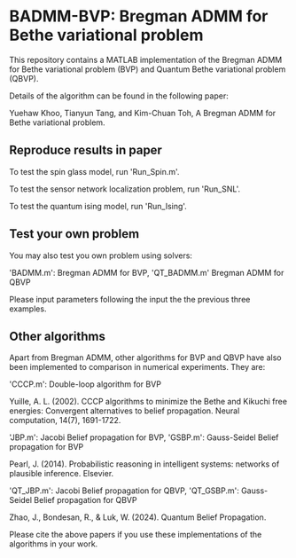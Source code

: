# BADMM-BVP: Bregman ADMM for Bethe variational problem

This repository contains a MATLAB implementation of the Bregman ADMM for Bethe variational problem (BVP) and Quantum Bethe variational problem (QBVP).

Details of the algorithm can be found in the following paper:  

Yuehaw Khoo, Tianyun Tang, and Kim-Chuan Toh, A Bregman ADMM for Bethe variational problem. 

## Reproduce results in paper

To test the spin glass model, run 'Run_Spin.m'. 

To test the sensor network localization problem, run 'Run_SNL'.

To test the quantum ising model, run 'Run_Ising'.

## Test your own problem

You may also test you own problem using solvers:

'BADMM.m': Bregman ADMM for BVP, 'QT_BADMM.m' Bregman ADMM for QBVP

Please input parameters following the input the the previous three examples.

## Other algorithms

Apart from Bregman ADMM, other algorithms for BVP and QBVP have also been implemented to comparison in numerical experiments. They are:

'CCCP.m': Double-loop algorithm for BVP

Yuille, A. L. (2002). CCCP algorithms to minimize the Bethe and Kikuchi free energies: Convergent alternatives to belief propagation. Neural computation, 14(7), 1691-1722.

'JBP.m': Jacobi Belief propagation for BVP, 'GSBP.m': Gauss-Seidel Belief propagation for BVP

Pearl, J. (2014). Probabilistic reasoning in intelligent systems: networks of plausible inference. Elsevier.

'QT_JBP.m': Jacobi Belief propagation for QBVP, 'QT_GSBP.m': Gauss-Seidel Belief propagation for QBVP

Zhao, J., Bondesan, R., & Luk, W. (2024). Quantum Belief Propagation.

Please cite the above papers if you use these implementations of the algorithms in your work.





